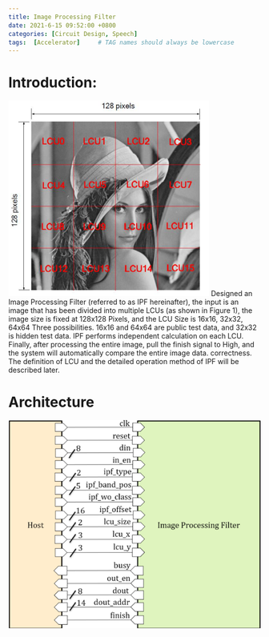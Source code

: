 ```yaml
---
title: Image Processing Filter
date: 2021-6-15 09:52:00 +0800
categories: [Circuit Design, Speech]
tags:  [Accelerator]     # TAG names should always be lowercase
---
```


# Introduction:
 <img src="../pic/girl.png" alt="Framing">
Designed an Image Processing Filter (referred to as IPF hereinafter), the input is an image that has been divided into multiple LCUs (as shown in Figure 1), the image size is fixed at 128x128 Pixels, and the LCU Size is 16x16, 32x32, 64x64 Three possibilities. 16x16 and 64x64 are public test data, and 32x32 is hidden test data. IPF performs independent calculation on each LCU. Finally, after processing the entire image, pull the finish signal to High, and the system will automatically compare the entire image data. correctness. The definition of LCU and the detailed operation method of IPF will be described later.

# Architecture

![About me picture](../pic/ipf_arc.PNG)

